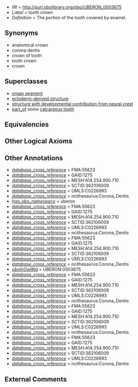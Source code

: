  * *IRI* = http://purl.obolibrary.org/obo/UBERON_0003675
 * *Label* = tooth crown
 * *Definition* = The portion of the tooth covered by enamel.

## Synonyms

 * anatomical crown
 * corona dentis
 * crown of tooth
 * tooth crown
 * crown

## Superclasses

 * [organ segment](../../UBERON/63/UBERON_0000063.md)
 * [ectoderm-derived structure](../../UBERON/21/UBERON_0004121.md)
 * [structure with developmental contribution from neural crest](../../UBERON/14/UBERON_0010314.md)
 * [part_of](../../BFO/50/BFO_0000050.md) some [calcareous tooth](../../UBERON/91/UBERON_0001091.md)

## Equivalencies


## Other Logical Axioms


## Other Annotations

 * *[database_cross_reference](../../ef/oboInOwl#hasDbXref.md)* = FMA:55623
 * *[database_cross_reference](../../ef/oboInOwl#hasDbXref.md)* = GAID:1275
 * *[database_cross_reference](../../ef/oboInOwl#hasDbXref.md)* = MESH:A14.254.900.710
 * *[database_cross_reference](../../ef/oboInOwl#hasDbXref.md)* = SCTID:362106009
 * *[database_cross_reference](../../ef/oboInOwl#hasDbXref.md)* = UMLS:C0226993
 * *[database_cross_reference](../../ef/oboInOwl#hasDbXref.md)* = ncithesaurus:Corona_Dentis
 * *[has_obo_namespace](../../ce/oboInOwl#hasOBONamespace.md)* = uberon
 * *[database_cross_reference](../../ef/oboInOwl#hasDbXref.md)* = FMA:55623
 * *[database_cross_reference](../../ef/oboInOwl#hasDbXref.md)* = GAID:1275
 * *[database_cross_reference](../../ef/oboInOwl#hasDbXref.md)* = MESH:A14.254.900.710
 * *[database_cross_reference](../../ef/oboInOwl#hasDbXref.md)* = SCTID:362106009
 * *[database_cross_reference](../../ef/oboInOwl#hasDbXref.md)* = UMLS:C0226993
 * *[database_cross_reference](../../ef/oboInOwl#hasDbXref.md)* = ncithesaurus:Corona_Dentis
 * *[database_cross_reference](../../ef/oboInOwl#hasDbXref.md)* = FMA:55623
 * *[database_cross_reference](../../ef/oboInOwl#hasDbXref.md)* = GAID:1275
 * *[database_cross_reference](../../ef/oboInOwl#hasDbXref.md)* = MESH:A14.254.900.710
 * *[database_cross_reference](../../ef/oboInOwl#hasDbXref.md)* = SCTID:362106009
 * *[database_cross_reference](../../ef/oboInOwl#hasDbXref.md)* = UMLS:C0226993
 * *[database_cross_reference](../../ef/oboInOwl#hasDbXref.md)* = ncithesaurus:Corona_Dentis
 * *[oboInOwl#id](../../id/oboInOwl#id.md)* = UBERON:0003675
 * *[database_cross_reference](../../ef/oboInOwl#hasDbXref.md)* = FMA:55623
 * *[database_cross_reference](../../ef/oboInOwl#hasDbXref.md)* = GAID:1275
 * *[database_cross_reference](../../ef/oboInOwl#hasDbXref.md)* = MESH:A14.254.900.710
 * *[database_cross_reference](../../ef/oboInOwl#hasDbXref.md)* = SCTID:362106009
 * *[database_cross_reference](../../ef/oboInOwl#hasDbXref.md)* = UMLS:C0226993
 * *[database_cross_reference](../../ef/oboInOwl#hasDbXref.md)* = ncithesaurus:Corona_Dentis
 * *[database_cross_reference](../../ef/oboInOwl#hasDbXref.md)* = FMA:55623
 * *[database_cross_reference](../../ef/oboInOwl#hasDbXref.md)* = GAID:1275
 * *[database_cross_reference](../../ef/oboInOwl#hasDbXref.md)* = MESH:A14.254.900.710
 * *[database_cross_reference](../../ef/oboInOwl#hasDbXref.md)* = SCTID:362106009
 * *[database_cross_reference](../../ef/oboInOwl#hasDbXref.md)* = UMLS:C0226993
 * *[database_cross_reference](../../ef/oboInOwl#hasDbXref.md)* = ncithesaurus:Corona_Dentis
 * *[database_cross_reference](../../ef/oboInOwl#hasDbXref.md)* = FMA:55623
 * *[database_cross_reference](../../ef/oboInOwl#hasDbXref.md)* = GAID:1275
 * *[database_cross_reference](../../ef/oboInOwl#hasDbXref.md)* = MESH:A14.254.900.710
 * *[database_cross_reference](../../ef/oboInOwl#hasDbXref.md)* = SCTID:362106009
 * *[database_cross_reference](../../ef/oboInOwl#hasDbXref.md)* = UMLS:C0226993
 * *[database_cross_reference](../../ef/oboInOwl#hasDbXref.md)* = ncithesaurus:Corona_Dentis

## External Comments

